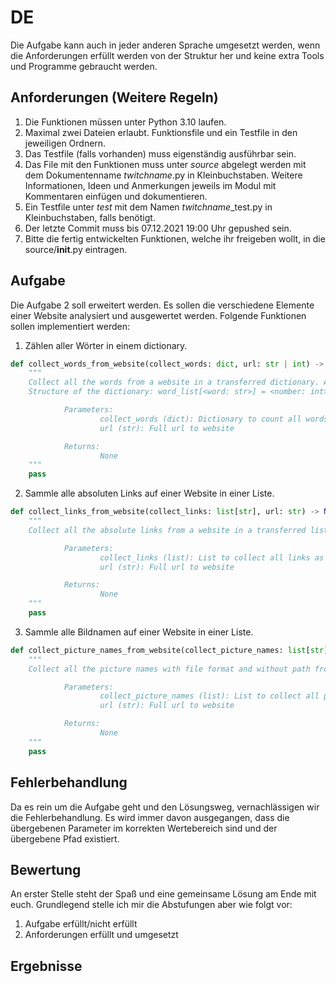 # DE
Die Aufgabe kann auch in jeder anderen Sprache umgesetzt werden, wenn die Anforderungen erfüllt werden von der 
Struktur her und keine extra Tools und Programme gebraucht werden.
## Anforderungen (Weitere Regeln)
1. Die Funktionen müssen unter Python 3.10 laufen.
2. Maximal zwei Dateien erlaubt. Funktionsfile und ein Testfile in den jeweiligen Ordnern.
3. Das Testfile (falls vorhanden) muss eigenständig ausführbar sein.
4. Das File mit den Funktionen muss unter *source* abgelegt werden mit dem Dokumentenname *twitchname*.py
   in Kleinbuchstaben. Weitere Informationen, Ideen und Anmerkungen jeweils im Modul mit
   Kommentaren einfügen und dokumentieren.
5. Ein Testfile unter *test* mit dem Namen *twitchname*_test.py in Kleinbuchstaben, falls benötigt.
6. Der letzte Commit muss bis 07.12.2021 19:00 Uhr gepushed sein.
7. Bitte die fertig entwickelten Funktionen, welche ihr freigeben wollt, in die source/__init__.py eintragen.

## Aufgabe
Die Aufgabe 2 soll erweitert werden. Es sollen die verschiedene Elemente einer Website analysiert und ausgewertet werden. Folgende Funktionen sollen implementiert werden:
1. Zählen aller Wörter in einem dictionary.
```python
def collect_words_from_website(collect_words: dict, url: str | int) -> None:
    """
    Collect all the words from a website in a transferred dictionary. All letters are converted into lowercase letters.
    Structure of the dictionary: word_list[<word: str>] = <number: int>

            Parameters:
                    collect_words (dict): Dictionary to count all words
                    url (str): Full url to website

            Returns:
                    None
    """
    pass
```
2. Sammle alle absoluten Links auf einer Website in einer Liste.
```python
def collect_links_from_website(collect_links: list[str], url: str) -> None:
    """
    Collect all the absolute links from a website in a transferred list.

            Parameters:
                    collect_links (list): List to collect all links as string.
                    url (str): Full url to website

            Returns:
                    None
    """
    pass
```

3. Sammle alle Bildnamen auf einer Website in einer Liste.
```python
def collect_picture_names_from_website(collect_picture_names: list[str], url: str) -> None:
    """
    Collect all the picture names with file format and without path from a website in a transferred list.

            Parameters:
                    collect_picture_names (list): List to collect all picture names as string.
                    url (str): Full url to website

            Returns:
                    None
    """
    pass
```

## Fehlerbehandlung
Da es rein um die Aufgabe geht und den Lösungsweg, vernachlässigen wir die Fehlerbehandlung. 
Es wird immer davon ausgegangen, dass die übergebenen Parameter im korrekten Wertebereich sind und der übergebene
Pfad existiert.

## Bewertung
An erster Stelle steht der Spaß und eine gemeinsame Lösung am Ende mit euch. Grundlegend stelle ich mir die Abstufungen aber wie folgt vor:
1. Aufgabe erfüllt/nicht erfüllt
2. Anforderungen erfüllt und umgesetzt

## Ergebnisse